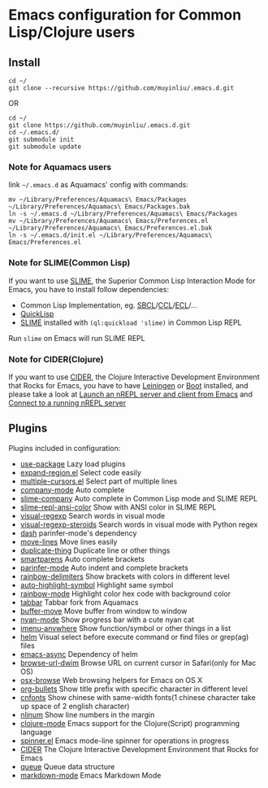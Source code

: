 # Emacs configuration for Common Lisp/Clojure users

## Install

```shell
cd ~/
git clone --recursive https://github.com/muyinliu/.emacs.d.git
```

OR

```shell
cd ~/
git clone https://github.com/muyinliu/.emacs.d.git
cd ~/.emacs.d/
git submodule init
git submodule update
```

### Note for Aquamacs users

link `~/.emacs.d` as Aquamacs' config with commands:

```shell
mv ~/Library/Preferences/Aquamacs\ Emacs/Packages ~/Library/Preferences/Aquamacs\ Emacs/Packages.bak
ln -s ~/.emacs.d ~/Library/Preferences/Aquamacs\ Emacs/Packages
mv ~/Library/Preferences/Aquamacs\ Emacs/Preferences.el ~/Library/Preferences/Aquamacs\ Emacs/Preferences.el.bak
ln -s ~/.emacs.d/init.el ~/Library/Preferences/Aquamacs\ Emacs/Preferences.el
```

### Note for SLIME(Common Lisp)

If you want to use [SLIME](https://github.com/slime/slime), the Superior Common Lisp Interaction Mode for Emacs, you have to install follow dependencies:

* Common Lisp Implementation, eg. [SBCL](http://www.sbcl.org)/[CCL](https://ccl.clozure.com)/[ECL](https://common-lisp.net/project/ecl/)/...
* [QuickLisp](http://www.quicklisp.org)
* [SLIME](https://github.com/slime/slime) installed with `(ql:quickload 'slime)` in Common Lisp REPL

Run `slime` on Emacs will run SLIME REPL

### Note for CIDER(Clojure)

If you want to use [CIDER](https://github.com/clojure-emacs/cider), the Clojure Interactive Development Environment that Rocks for Emacs, you have to have [Leiningen](https://leiningen.org) or [Boot](http://boot-clj.com) installed, and please take a look at [Launch an nREPL server and client from Emacs](https://github.com/clojure-emacs/cider#launch-an-nrepl-server-and-client-from-emacs) and [Connect to a running nREPL server](https://github.com/clojure-emacs/cider#connect-to-a-running-nrepl-server)

## Plugins

Plugins included in configuration:

* [use-package](https://github.com/jwiegley/use-package) Lazy load plugins
* [expand-region.el](https://github.com/magnars/expand-region.el) Select code easily
* [multiple-cursors.el](https://github.com/magnars/multiple-cursors.el) Select part of multiple lines
* [company-mode](https://github.com/company-mode/company-mode) Auto complete
* [slime-company](https://github.com/anwyn/slime-company) Auto complete in Common Lisp mode and SLIME REPL
* [slime-repl-ansi-color](https://github.com/deadtrickster/slime-repl-ansi-color) Show with ANSI color in SLIME REPL
* [visual-regexp](https://github.com/benma/visual-regexp.el) Search words in visual mode
* [visual-regexp-steroids](https://github.com/muyinliu/visual-regexp-steroids.el) Search words in visual mode with Python regex
* [dash](https://github.com/magnars/dash.el) parinfer-mode's dependency
* [move-lines](https://github.com/targzeta/move-lines) Move lines easily
* [duplicate-thing](https://github.com/ongaeshi/duplicate-thing) Duplicate line or other things
* [smartparens](https://github.com/Fuco1/smartparens) Auto complete brackets
* [parinfer-mode](https://github.com/DogLooksGood/parinfer-mode) Auto indent and complete brackets
* [rainbow-delimiters](https://github.com/Fanael/rainbow-delimiters) Show brackets with colors in different level
* [auto-highlight-symbol](https://github.com/gennad/auto-highlight-symbol) Highlight same symbol
* [rainbow-mode](https://github.com/emacsmirror/rainbow-mode) Highlight color hex code with background color
* [tabbar](https://github.com/dholm/tabbar) Tabbar fork from Aquamacs
* [buffer-move](https://github.com/lukhas/buffer-move) Move buffer from window to window
* [nyan-mode](https://github.com/TeMPOraL/nyan-mode) Show progress bar with a cute nyan cat
* [imenu-anywhere](https://github.com/vspinu/imenu-anywhere) Show function/symbol or other things in a list
* [helm](https://github.com/emacs-helm/helm) Visual select before execute command or find files or grep(ag) files
* [emacs-async](https://github.com/jwiegley/emacs-async) Dependency of helm
* [browse-url-dwim](https://github.com/rolandwalker/browse-url-dwim) Browse URL on current cursor in Safari(only for Mac OS)
* [osx-browse](https://github.com/rolandwalker/osx-browse) Web browsing helpers for Emacs on OS X
* [org-bullets](https://github.com/sabof/org-bullets) Show title prefix with specific character in different level
* [cnfonts](https://github.com/tumashu/cnfonts) Show chinese with same-width fonts(1 chinese character take up space of 2 english character)
* [nlinum](https://github.com/emacsmirror/nlinum) Show line numbers in the margin
* [clojure-mode](https://github.com/clojure-emacs/clojure-mode) Emacs support for the Clojure(Script) programming language
* [spinner.el](https://github.com/Malabarba/spinner.el) Emacs mode-line spinner for operations in progress
* [CIDER](https://github.com/clojure-emacs/cider) The Clojure Interactive Development Environment that Rocks for Emacs
* [queue](https://github.com/emacsmirror/queue) Queue data structure
* [markdown-mode](https://github.com/jrblevin/markdown-mode) Emacs Markdown Mode
